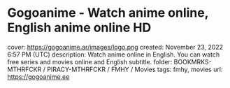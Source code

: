 # Gogoanime - Watch anime online, English anime online HD

cover: https://gogoanime.ar/images/logo.png
created: November 23, 2022 6:57 PM (UTC)
description: Watch anime online in English. You can watch free series and movies online and English subtitle.
folder: BOOKMRKS-MTHRFCKR / PIRACY-MTHRFCKR / FMHY / Movies
tags: fmhy, movies
url: https://gogoanime.ee